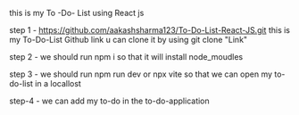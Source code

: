 this is my To -Do- List using React js 

step 1 - https://github.com/aakashsharma123/To-Do-List-React-JS.git this is my To-Do-List Github link u can clone it by using git clone "Link"

step 2 - we should run npm i so that it will install node_moudles

step 3 - we should run npm run dev or npx vite so that we can open my to-do-list in a locallost 

step-4 - we can add my to-do in the to-do-application